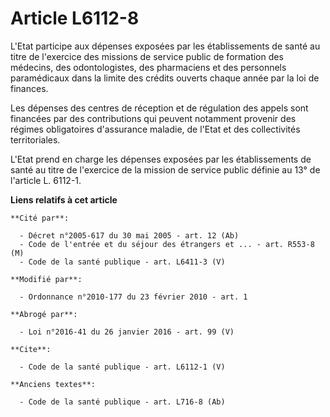 # Article L6112-8

L'Etat participe aux dépenses exposées par les établissements de santé au titre de l'exercice des missions de service public
de formation des médecins, des odontologistes, des pharmaciens et des personnels paramédicaux dans la limite des crédits
ouverts chaque année par la loi de finances. 

Les dépenses des centres de réception et de régulation des appels sont financées par des contributions qui peuvent notamment
provenir des régimes obligatoires d'assurance maladie, de l'Etat et des collectivités territoriales. 

L'Etat prend en charge les dépenses exposées par les établissements de santé au titre de l'exercice de la mission de service
public définie au 13° de l'article L. 6112-1.

**Liens relatifs à cet article**

	**Cité par**:

	  - Décret n°2005-617 du 30 mai 2005 - art. 12 (Ab)
	  - Code de l'entrée et du séjour des étrangers et ... - art. R553-8 (M)
	  - Code de la santé publique - art. L6411-3 (V)

	**Modifié par**:

	  - Ordonnance n°2010-177 du 23 février 2010 - art. 1

	**Abrogé par**:

	  - Loi n°2016-41 du 26 janvier 2016 - art. 99 (V)

	**Cite**:

	  - Code de la santé publique - art. L6112-1 (V)

	**Anciens textes**:

	  - Code de la santé publique - art. L716-8 (Ab)
